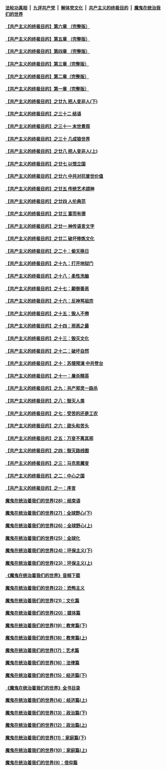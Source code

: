 ####  [法轮功真相](../../../../basic/blob/master/README.md?t=06212102) &nbsp;|&nbsp; [九评共产党](../../../../9ping.md/blob/master/README.md?t=06212102) &nbsp;|&nbsp; [解体党文化](../../../../jtdwh.md/blob/master/README.md?t=06212102)  &nbsp;|&nbsp; [共产主义的终极目的](../../../../gczydzjmd.md/blob/master/README.md?t=06212102) &nbsp;|&nbsp; [魔鬼在统治我们的世界](../../../../mgztzwmdsj.md/blob/master/README.md?t=06212102) 

#### [【共产主义的终极目的】第六章 （完整版）](../pages/nsc422/n11428913.md?t=06212102) 

#### [【共产主义的终极目的】第五章 （完整版）](../pages/nsc422/n11428912.md?t=06212102) 

#### [【共产主义的终极目的】第四章 （完整版）](../pages/nsc422/n11428907.md?t=06212102) 

#### [【共产主义的终极目的】第三章（完整版）](../pages/nsc422/n11428848.md?t=06212102) 

#### [【共产主义的终极目的】第二章（完整版）](../pages/nsc422/n11428831.md?t=06212102) 

#### [【共产主义的终极目的】第一章（完整版）](../pages/nsc422/n11417651.md?t=06212102) 

#### [【共产主义的终极目的】之廿九 把人变非人(下)](../pages/nsc422/n11344140.md?t=06212102) 

#### [【共产主义的终极目的】之三十二 结语](../pages/nsc422/n11360535.md?t=06212102) 

#### [【共产主义的终极目的】之三十一 末世景观](../pages/nsc422/n11351129.md?t=06212102) 

#### [【共产主义的终极目的】之三十 几成狼世界](../pages/nsc422/n11348280.md?t=06212102) 

#### [【共产主义的终极目的】之廿八 把人变非人(上)](../pages/nsc422/n11340492.md?t=06212102) 

#### [【共产主义的终极目的】之廿七 以恨立国](../pages/nsc422/n11336944.md?t=06212102) 

#### [【共产主义的终极目的】之廿六 中共对抗普世价值](../pages/nsc422/n11324785.md?t=06212102) 

#### [【共产主义的终极目的】之廿五 传统艺术颂神](../pages/nsc422/n11296396.md?t=06212102) 

#### [【共产主义的终极目的】之廿四 人伦典范](../pages/nsc422/n11296397.md?t=06212102) 

#### [【共产主义的终极目的】之廿三 富而有德](../pages/nsc422/n11283598.md?t=06212102) 

#### [【共产主义的终极目的】之廿一 神传语言文字](../pages/nsc422/n11263265.md?t=06212102) 

#### [【共产主义的终极目的】之廿二 破坏修炼文化](../pages/nsc422/n11245728.md?t=06212102) 

#### [【共产主义的终极目的】之二十：偷天换日](../pages/nsc422/n11238846.md?t=06212102) 

#### [【共产主义的终极目的】之十九：打开地狱门](../pages/nsc422/n11206376.md?t=06212102) 

#### [【共产主义的终极目的】之十八：柔性洗脑](../pages/nsc422/n11199994.md?t=06212102) 

#### [【共产主义的终极目的】之十七：颠倒善恶](../pages/nsc422/n11179782.md?t=06212102) 

#### [【共产主义的终极目的】之十六：反神骂祖宗](../pages/nsc422/n11166798.md?t=06212102) 

#### [【共产主义的终极目的】之十五：毁人不倦](../pages/nsc422/n11166792.md?t=06212102) 

#### [【共产主义的终极目的】之十四：邪恶之最](../pages/nsc422/n11150249.md?t=06212102) 

#### [【共产主义的终极目的】之十三：毁灭文化](../pages/nsc422/n11135227.md?t=06212102) 

#### [【共产主义的终极目的】之十二：破坏自然](../pages/nsc422/n11135214.md?t=06212102) 

#### [【共产主义的终极目的】之十：苏俄预演 中共登台](../pages/nsc422/n11118424.md?t=06212102) 

#### [【共产主义的终极目的】之十一：屠杀精英](../pages/nsc422/n11118442.md?t=06212102) 

#### [【共产主义的终极目的】之九：共产邪灵一路杀](../pages/nsc422/n11114139.md?t=06212102) 

#### [【共产主义的终极目的】之八：毁灭人类](../pages/nsc422/n11108503.md?t=06212102) 

#### [【共产主义的终极目的】之七：受苦的还是工农](../pages/nsc422/n11101809.md?t=06212102) 

#### [【共产主义的终极目的】之六：甜头和苦头](../pages/nsc422/n11096971.md?t=06212102) 

#### [【共产主义的终极目的】之五：万变不离其邪](../pages/nsc422/n11091285.md?t=06212102) 

#### [【共产主义的终极目的】之四：毁灭路线图](../pages/nsc422/n11086284.md?t=06212102) 

#### [【共产主义的终极目的】之三：马克思魔变](../pages/nsc422/n11061941.md?t=06212102) 

#### [【共产主义的终极目的】之二：中心之国](../pages/nsc422/n11047728.md?t=06212102) 

#### [【共产主义的终极目的】之一：序言](../pages/nsc422/n11086077.md?t=06212102) 

#### [魔鬼在统治着我们的世界(28)：结束语](../pages/nsc422/n10936246.md?t=06212102) 

#### [魔鬼在统治着我们的世界(27)：全球野心(下)](../pages/nsc422/n10928319.md?t=06212102) 

#### [魔鬼在统治着我们的世界(26)：全球野心(上)](../pages/nsc422/n10900318.md?t=06212102) 

#### [魔鬼在统治着我们的世界(25)：全球化](../pages/nsc422/n10788205.md?t=06212102) 

#### [魔鬼在统治着我们的世界(24)：环保主义(下)](../pages/nsc422/n10695307.md?t=06212102) 

#### [魔鬼在统治着我们的世界(23)：环保主义(上)](../pages/nsc422/n10688613.md?t=06212102) 

#### [《魔鬼在统治着我们的世界》音频下载](../pages/nsc422/n10635553.md?t=06212102) 

#### [魔鬼在统治着我们的世界(22)：恐怖主义](../pages/nsc422/n10614727.md?t=06212102) 

#### [魔鬼在统治着我们的世界(21)：文化篇](../pages/nsc422/n10597706.md?t=06212102) 

#### [魔鬼在统治着我们的世界(20)：媒体篇](../pages/nsc422/n10586579.md?t=06212102) 

#### [魔鬼在统治着我们的世界(19)：教育篇(下)](../pages/nsc422/n10564808.md?t=06212102) 

#### [魔鬼在统治着我们的世界(18)：教育篇(上)](../pages/nsc422/n10526970.md?t=06212102) 

#### [魔鬼在统治着我们的世界(17)：艺术篇](../pages/nsc422/n10499093.md?t=06212102) 

#### [魔鬼在统治着我们的世界(16)：法律篇](../pages/nsc422/n10485969.md?t=06212102) 

#### [魔鬼在统治着我们的世界(15)：经济篇(下)](../pages/nsc422/n10469975.md?t=06212102) 

#### [《魔鬼在统治着我们的世界》全书目录](../pages/nsc422/n10464261.md?t=06212102) 

#### [魔鬼在统治着我们的世界(14)：经济篇(上)](../pages/nsc422/n10457370.md?t=06212102) 

#### [魔鬼在统治着我们的世界(13)：政治篇(下)](../pages/nsc422/n10448270.md?t=06212102) 

#### [魔鬼在统治着我们的世界(12)：政治篇(上)](../pages/nsc422/n10444576.md?t=06212102) 

#### [魔鬼在统治着我们的世界(11)：家庭篇(下)](../pages/nsc422/n10440961.md?t=06212102) 

#### [魔鬼在统治着我们的世界(10)：家庭篇(上)](../pages/nsc422/n10435448.md?t=06212102) 

#### [魔鬼在统治着我们的世界(9)：信仰篇](../pages/nsc422/n10432159.md?t=06212102) 

